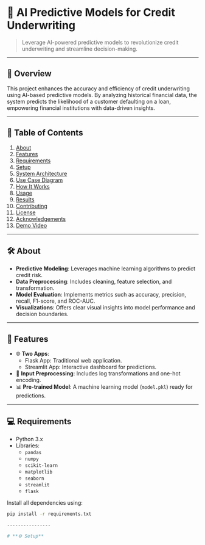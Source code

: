 # 🚀 **AI Predictive Models for Credit Underwriting**  
> Leverage AI-powered predictive models to revolutionize credit underwriting and streamline decision-making.

---

## 📜 **Overview**  
This project enhances the accuracy and efficiency of credit underwriting using AI-based predictive models. By analyzing historical financial data, the system predicts the likelihood of a customer defaulting on a loan, empowering financial institutions with data-driven insights.

---

## 📂 **Table of Contents**  
1. [About](#about)  
2. [Features](#features)  
3. [Requirements](#requirements)  
4. [Setup](#setup)  
5. [System Architecture](#system-architecture)  
6. [Use Case Diagram](#use-case-diagram)  
7. [How It Works](#how-it-works)  
8. [Usage](#usage)  
9. [Results](#results)  
10. [Contributing](#contributing)  
11. [License](#license)  
12. [Acknowledgements](#acknowledgements)  
13. [Demo Video](#demo-video)  

---

## 🛠️ **About**  
- **Predictive Modeling**: Leverages machine learning algorithms to predict credit risk.  
- **Data Preprocessing**: Includes cleaning, feature selection, and transformation.  
- **Model Evaluation**: Implements metrics such as accuracy, precision, recall, F1-score, and ROC-AUC.  
- **Visualizations**: Offers clear visual insights into model performance and decision boundaries.  

---

## 🌟 **Features**  
- 🌐 **Two Apps**:  
  - Flask App: Traditional web application.  
  - Streamlit App: Interactive dashboard for predictions.  
- 🔄 **Input Preprocessing**: Includes log transformations and one-hot encoding.  
- 📊 **Pre-trained Model**: A machine learning model (`model.pkl`) ready for predictions.  

---

## 💻 **Requirements**  
- Python 3.x  
- Libraries:  
  - `pandas`  
  - `numpy`  
  - `scikit-learn`  
  - `matplotlib`  
  - `seaborn`  
  - `streamlit`  
  - `flask`  

Install all dependencies using:  
```bash
pip install -r requirements.txt

----------------

# **⚙️ Setup**
























